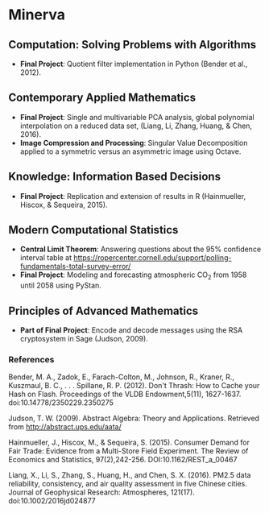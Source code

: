 # Minerva

## Computation: Solving Problems with Algorithms

* __Final Project__: Quotient filter implementation in Python (Bender et al., 2012). 

## Contemporary Applied Mathematics

* __Final Project__: Single and multivariable PCA analysis, global polynomial interpolation on a reduced data set, (Liang, Li, Zhang, Huang, & Chen, 2016).
* __Image Compression and Processing__: Singular Value Decomposition applied to a symmetric versus an asymmetric image using Octave.

## Knowledge: Information Based Decisions

* __Final Project__: Replication and extension of results in R (Hainmueller, Hiscox, & Sequeira, 2015).

## Modern Computational Statistics

* __Central Limit Theorem__: Answering questions about the 95% confidence interval table at https://ropercenter.cornell.edu/support/polling-fundamentals-total-survey-error/
* __Final Project__: Modeling and forecasting atmospheric CO<sub>2</sub> from 1958 until 2058 using PyStan.

## Principles of Advanced Mathematics

* __Part of Final Project__: Encode and decode messages using the RSA cryptosystem in Sage (Judson, 2009).

### References

Bender, M. A., Zadok, E., Farach-Colton, M., Johnson, R., Kraner, R., Kuszmaul, B. C., . . . Spillane, R. P. (2012). Don't Thrash: How to Cache your Hash on Flash. Proceedings of the VLDB Endowment,5(11), 1627-1637. doi:10.14778/2350229.2350275

Judson, T. W. (2009). Abstract Algebra: Theory and Applications. Retrieved from http://abstract.ups.edu/aata/

Hainmueller, J., Hiscox, M., & Sequeira, S. (2015). Consumer Demand for Fair Trade: Evidence from a Multi-Store Field Experiment. The Review of Economics and Statistics, 97(2),242-256. DOI:10.1162/REST_a_00467

Liang, X., Li, S., Zhang, S., Huang, H., and Chen, S. X. (2016). PM2.5 data reliability, consistency, and air quality assessment in five Chinese cities. Journal of Geophysical Research: Atmospheres, 121(17). doi:10.1002/2016jd024877
